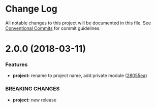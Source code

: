 # Change Log

All notable changes to this project will be documented in this file.
See [Conventional Commits](https://conventionalcommits.org) for commit guidelines.

<a name="2.0.0"></a>
# 2.0.0 (2018-03-11)


### Features

* **project:** rename to project name, add private module ([28055ea](https://github.com/vvo/project-name/commit/28055ea))


### BREAKING CHANGES

* **project:** new release

